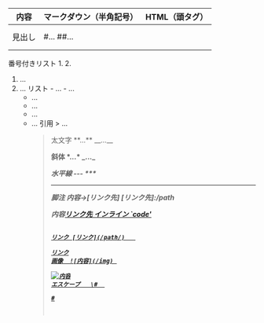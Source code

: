 |内容|マークダウン（半角記号）|HTML（頭タグ）|
|---|---|---|
|見出し|#...  ##...|<h1>  <h2>
番号付きリスト	1.
2.	<ol>
<li>...
<li>...
リスト	- ...
- ...

* ...
* ...	<ul>
<li>...
<li>...
引用	> ...	<blockquote><p>
太文字	**...**
__...__	<p><strong>
斜体	*...*
_..._	<p><em>
水平線	---
***	<hr />
脚注	内容→[リンク先]
[リンク先]:/path	<p>内容<a href="/path">リンク先
インライン	`code'	<p><code>
リンク	[リンク](/path/)	<p>リンク<a href="/path/">
画像	![内容](/img)	<p><img alt="内容" src="/img" />
エスケープ	\#	<p>#
